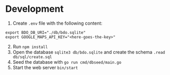 # Development
1. Create `.env` file with the following content:
 ```
 export BDO_DB_URI="./db/bdo.sqlite"
 export GOOGLE_MAPS_API_KEY="<here-goes-the-key>"
```
2. Run `npm install`
3. Open the database `sqlite3 db/bdo.sqlite` and create the schema `.read db/sql/create.sql`
4. Seed the database with `go run cmd/dbseed/main.go`
5. Start the web server `bin/start`
